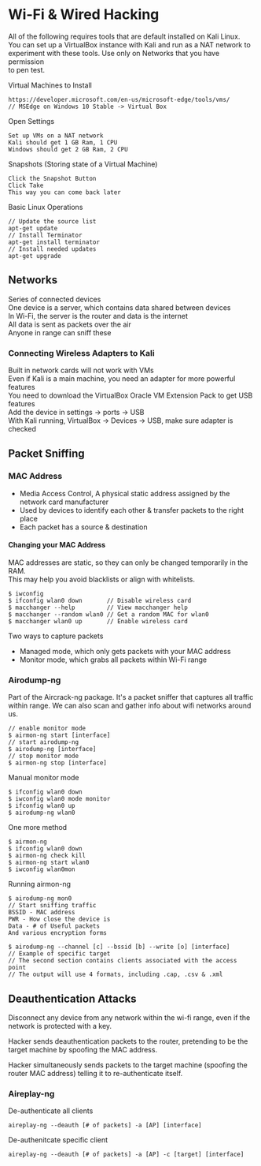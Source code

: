 # Wi-Fi & Wired Hacking 

All of the following requires tools that are default installed on Kali Linux. </br>
You can set up a VirtualBox instance with Kali and run as a NAT network to </br>
experiment with these tools. Use only on Networks that you have permission </br>
to pen test.

Virtual Machines to Install
```
https://developer.microsoft.com/en-us/microsoft-edge/tools/vms/
// MSEdge on Windows 10 Stable -> Virtual Box
```

Open Settings
```
Set up VMs on a NAT network
Kali should get 1 GB Ram, 1 CPU
Windows should get 2 GB Ram, 2 CPU
```

Snapshots (Storing state of a Virtual Machine)
```
Click the Snapshot Button
Click Take
This way you can come back later
```

Basic Linux Operations
```
// Update the source list
apt-get update
// Install Terminator
apt-get install terminator
// Install needed updates
apt-get upgrade
```

## Networks

Series of connected devices </br>
One device is a server, which contains data shared between devices </br>
In Wi-Fi, the server is the router and data is the internet </br>
All data is sent as packets over the air </br>
Anyone in range can sniff these

### Connecting Wireless Adapters to Kali

Built in network cards will not work with VMs </br>
Even if Kali is a main machine, you need an adapter for more powerful features </br>
You need to download the VirtualBox Oracle VM Extension Pack to get USB features </br>
Add the device in settings -> ports -> USB </br>
With Kali running, VirtualBox -> Devices -> USB, make sure adapter is checked </br>

## Packet Sniffing

### MAC Address

- Media Access Control, A physical static address assigned by the network card manufacturer
- Used by devices to identify each other & transfer packets to the right place
- Each packet has a source & destination

#### Changing your MAC Address

MAC addresses are static, so they can only be changed temporarily in the RAM.</br>
This may help you avoid blacklists or align with whitelists.

```
$ iwconfig
$ ifconfig wlan0 down		// Disable wireless card
$ macchanger --help			// View macchanger help
$ macchanger --random wlan0	// Get a random MAC for wlan0
$ macchanger wlan0 up		// Enable wireless card
```

Two ways to capture packets
- Managed mode, which only gets packets with your MAC address
- Monitor mode, which grabs all packets within Wi-Fi range

### Airodump-ng

Part of the Aircrack-ng package. It's a packet sniffer that captures all traffic within
range. We can also scan and gather info about wifi networks around us.

```
// enable monitor mode
$ airmon-ng start [interface]
// start airodump-ng
$ airodump-ng [interface]
// stop monitor mode
$ airmon-ng stop [interface]
```

Manual monitor mode
```
$ ifconfig wlan0 down
$ iwconfig wlan0 mode monitor
$ ifconfig wlan0 up
$ airodump-ng wlan0
```

One more method
```
$ airmon-ng
$ ifconfig wlan0 down
$ airmon-ng check kill
$ airmon-ng start wlan0
$ iwconfig wlan0mon
```

Running airmon-ng
```
$ airodump-ng mon0
// Start sniffing traffic
BSSID - MAC address
PWR - How close the device is
Data - # of Useful packets
And various encryption forms

$ airodump-ng --channel [c] --bssid [b] --write [o] [interface]
// Example of specific target
// The second section contains clients associated with the access point
// The output will use 4 formats, including .cap, .csv & .xml
```

## Deauthentication Attacks

Disconnect any device from any network within the wi-fi range, even if the network
is protected with a key.

Hacker sends deauthentication packets to the router, pretending to be the target machine
by spoofing the MAC address.

Hacker simultaneously sends packets to the target machine (spoofing the router MAC address)
telling it to re-authenticate itself.

### Aireplay-ng

De-authenticate all clients
```
aireplay-ng --deauth [# of packets] -a [AP] [interface]
```

De-authenitcate specific client
```
aireplay-ng --deauth [# of packets] -a [AP] -c [target] [interface]
```







